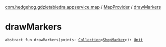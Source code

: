 [com.hedgehog.gdzietabiedra.appservice.map](../index.md) / [MapProvider](index.md) / [drawMarkers](./draw-markers.md)

# drawMarkers

`abstract fun drawMarkers(points: `[`Collection`](https://kotlinlang.org/api/latest/jvm/stdlib/kotlin.collections/-collection/index.html)`<`[`ShopMarker`](../-shop-marker/index.md)`>): `[`Unit`](https://kotlinlang.org/api/latest/jvm/stdlib/kotlin/-unit/index.html)